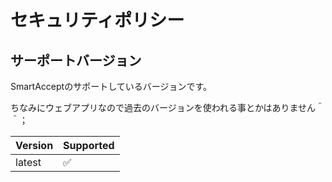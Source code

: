# セキュリティポリシー

## サーポートバージョン

SmartAcceptのサポートしているバージョンです。

ちなみにウェブアプリなので過去のバージョンを使われる事とかはありません＾＾；

| Version | Supported          |
| ------- | ------------------ |
| latest   | ✅            |
